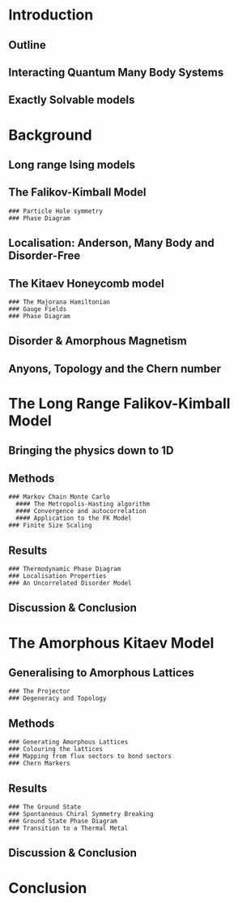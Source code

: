 # Introduction
  ## Outline
  ## Interacting Quantum Many Body Systems
  ## Exactly Solvable models

# Background
  ## Long range Ising models
  ## The Falikov-Kimball Model
    ### Particle Hole symmetry
    ### Phase Diagram
  ## Localisation: Anderson, Many Body and Disorder-Free
  ## The Kitaev Honeycomb model
    ### The Majorana Hamiltonian
    ### Gauge Fields
    ### Phase Diagram
  ## Disorder & Amorphous Magnetism
  ## Anyons, Topology and the Chern number
   
   
# The Long Range Falikov-Kimball Model
  ## Bringing the physics down to 1D

  ## Methods
    ### Markov Chain Monte Carlo
      #### The Metropolis-Hasting algorithm
      #### Convergence and autocorrelation
      #### Application to the FK Model
    ### Finite Size Scaling
    
  ## Results
    ### Thermodynamic Phase Diagram
    ### Localisation Properties
    ### An Uncorrelated Disorder Model
  
  ## Discussion & Conclusion
  
# The Amorphous Kitaev Model
  ## Generalising to Amorphous Lattices
    ### The Projector
    ### Degeneracy and Topology

  ## Methods
    ### Generating Amorphous Lattices
    ### Colouring the lattices
    ### Mapping from flux sectors to bond sectors
    ### Chern Markers
    
  ## Results
    ### The Ground State
    ### Spontaneous Chiral Symmetry Breaking
    ### Ground State Phase Diagram
    ### Transition to a Thermal Metal
  
  ## Discussion & Conclusion

# Conclusion